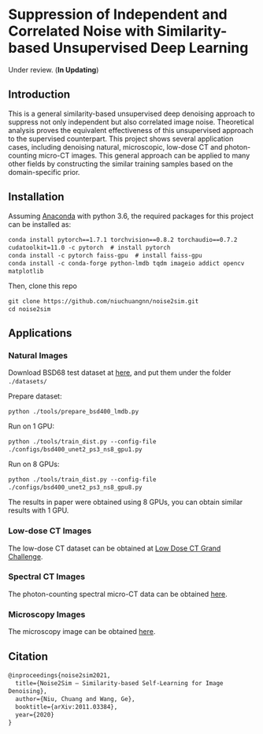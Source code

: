 # Suppression of Independent and Correlated Noise with Similarity-based Unsupervised Deep Learning
Under review. (**In Updating**)

[comment]: <> (<tr>)

[comment]: <> (<td><img  height="360" src="./figs/training_samples.png"></td>)

[comment]: <> (</tr>)

## Introduction
This is a general similarity-based unsupervised deep denoising approach to suppress not only independent but also correlated image noise.
Theoretical analysis proves the equivalent effectiveness of this unsupervised approach to the supervised counterpart.
This project shows several application cases, including denoising natural, microscopic, low-dose CT and photon-counting micro-CT images.
This general approach can be applied to many other fields by constructing the similar training samples based on the domain-specific prior.


## Installation
Assuming [Anaconda](https://www.anaconda.com/) with python 3.6, the required packages for this project can be installed as:
```shell script
conda install pytorch==1.7.1 torchvision==0.8.2 torchaudio==0.7.2 cudatoolkit=11.0 -c pytorch  # install pytorch
conda install -c pytorch faiss-gpu  # install faiss-gpu
conda install -c conda-forge python-lmdb tqdm imageio addict opencv matplotlib
```
Then, clone this repo
```shell script
git clone https://github.com/niuchuangnn/noise2sim.git
cd noise2sim
```

## Applications

### Natural Images

Download BSD68 test dataset at [here](https://drive.google.com/drive/folders/1b_RvBwIr9yLg8yPWb0BHYmWiOEVUvG4K?usp=sharing),
and put them under the folder  ```./datasets/```

[comment]: <> (```shell script)

[comment]: <> (python ./tools/download_bsd68_noise2void.py)

[comment]: <> (```)

Prepare dataset:
```shell script
python ./tools/prepare_bsd400_lmdb.py
```

Run on 1 GPU:
```shell script
python ./tools/train_dist.py --config-file ./configs/bsd400_unet2_ps3_ns8_gpu1.py
```
Run on 8 GPUs:
```shell script
python ./tools/train_dist.py --config-file ./configs/bsd400_unet2_ps3_ns8_gpu8.py
```
The results in paper were obtained using 8 GPUs, you can obtain similar results with 1 GPU.

### Low-dose CT Images
The low-dose CT dataset can be obtained at [Low Dose CT Grand Challenge](https://www.aapm.org/grandchallenge/lowdosect/).

### Spectral CT Images
The photon-counting spectral micro-CT data can be obtained [here](https://drive.google.com/file/d/1UaS6YdPZ_M0opxpIaUXjbydNq1IlVDiG/view?usp=sharing).

### Microscopy Images
The microscopy image can be obtained [here](http://data.celltrackingchallenge.net/training-datasets/Fluo-N2DH-GOWT1.zip).


## Citation

```shell
@inproceedings{noise2sim2021,
  title={Noise2Sim – Similarity-based Self-Learning for Image Denoising},
  author={Niu, Chuang and Wang, Ge},
  booktitle={arXiv:2011.03384},
  year={2020}
}
```

